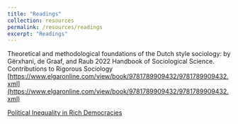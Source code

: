 ```yaml
---
title: "Readings"
collection: resources 
permalink: /resources/readings
excerpt: "Readings"
---
```


Theoretical and methodological foundations of the Dutch style sociology: by Gërxhani, de Graaf, and Raub 2022 Handbook of Sociological Science. Contributions to Rigorous Sociology [https://www.elgaronline.com/view/book/9781789909432/9781789909432.xml](https://www.elgaronline.com/view/book/9781789909432/9781789909432.xml)

[Political Inequality in Rich Democracies](https://www.annualreviews.org/doi/abs/10.1146/annurev-polisci-052521-094617)